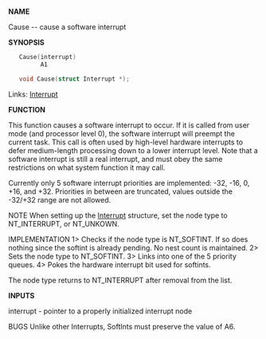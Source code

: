 
**NAME**

Cause -- cause a software interrupt

**SYNOPSIS**

```c
   Cause(interrupt)
         A1

   void Cause(struct Interrupt *);

```
Links: [Interrupt](_OOXC) 

**FUNCTION**

This function causes a software interrupt to occur.  If it is
called from user mode (and processor level 0), the software
interrupt will preempt the current task.  This call is often used
by high-level hardware interrupts to defer medium-length processing
down to a lower interrupt level.  Note that a software interrupt is
still a real interrupt, and must obey the same restrictions on what
system function it may call.

Currently only 5 software interrupt priorities are implemented:
-32, -16, 0, +16, and +32.  Priorities in between are truncated,
values outside the -32/+32 range are not allowed.

NOTE
When setting up the [Interrupt](_OOXC) structure, set the node type to
NT_INTERRUPT, or NT_UNKOWN.

IMPLEMENTATION
1&#062; Checks if the node type is NT_SOFTINT.  If so does nothing since
the softint is already pending.  No nest count is maintained.
2&#062; Sets the node type to NT_SOFTINT.
3&#062; Links into one of the 5 priority queues.
4&#062; Pokes the hardware interrupt bit used for softints.

The node type returns to NT_INTERRUPT after removal from the list.

**INPUTS**

interrupt - pointer to a properly initialized interrupt node

BUGS
Unlike other Interrupts, SoftInts must preserve the value of A6.
